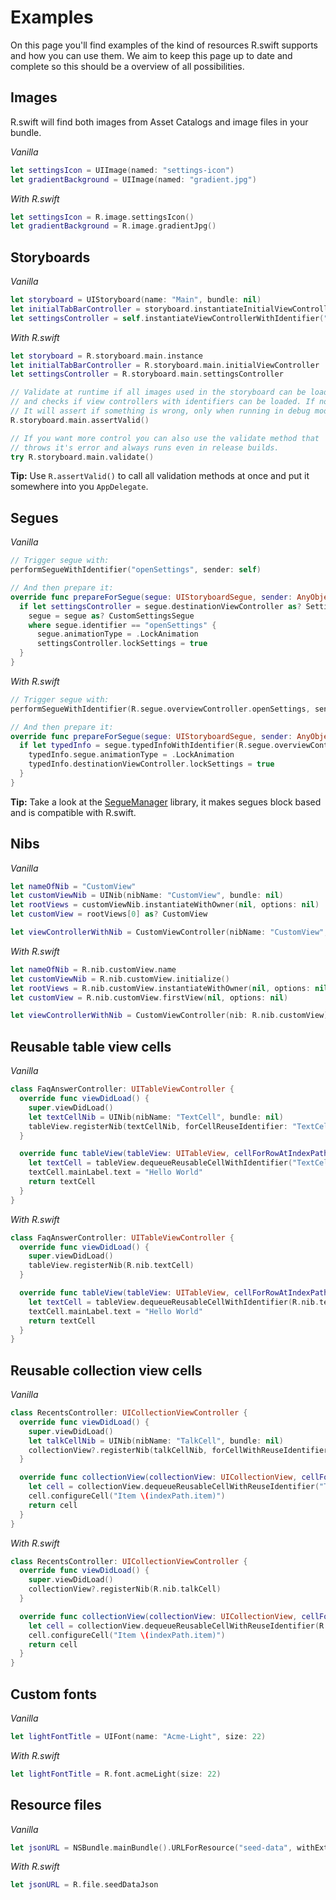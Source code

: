 # Examples

On this page you'll find examples of the kind of resources R.swift supports and how you can use them. We aim to keep this page up to date and complete so this should be a overview of all possibilities.

## Images

R.swift will find both images from Asset Catalogs and image files in your bundle.

*Vanilla*
```swift
let settingsIcon = UIImage(named: "settings-icon")
let gradientBackground = UIImage(named: "gradient.jpg")
```

*With R.swift*
```swift
let settingsIcon = R.image.settingsIcon()
let gradientBackground = R.image.gradientJpg()
```

## Storyboards

*Vanilla*
```swift
let storyboard = UIStoryboard(name: "Main", bundle: nil)
let initialTabBarController = storyboard.instantiateInitialViewController() as? UITabBarController
let settingsController = self.instantiateViewControllerWithIdentifier("settingsController") as? SettingsController
```

*With R.swift*
```swift
let storyboard = R.storyboard.main.instance
let initialTabBarController = R.storyboard.main.initialViewController
let settingsController = R.storyboard.main.settingsController

// Validate at runtime if all images used in the storyboard can be loaded
// and checks if view controllers with identifiers can be loaded. If not
// It will assert if something is wrong, only when running in debug mode.
R.storyboard.main.assertValid()

// If you want more control you can also use the validate method that
// throws it's error and always runs even in release builds.
try R.storyboard.main.validate()
```

**Tip:** Use `R.assertValid()` to call all validation methods at once and put it somewhere into you `AppDelegate`.

## Segues

*Vanilla*
```swift
// Trigger segue with:
performSegueWithIdentifier("openSettings", sender: self)

// And then prepare it:
override func prepareForSegue(segue: UIStoryboardSegue, sender: AnyObject?) {
  if let settingsController = segue.destinationViewController as? SettingsController,
    segue = segue as? CustomSettingsSegue
    where segue.identifier == "openSettings" {
      segue.animationType = .LockAnimation
      settingsController.lockSettings = true
  }
}
```

*With R.swift*
```swift
// Trigger segue with:
performSegueWithIdentifier(R.segue.overviewController.openSettings, sender: self)

// And then prepare it:
override func prepareForSegue(segue: UIStoryboardSegue, sender: AnyObject?) {
  if let typedInfo = segue.typedInfoWithIdentifier(R.segue.overviewController.openSettings) {
    typedInfo.segue.animationType = .LockAnimation
    typedInfo.destinationViewController.lockSettings = true
  }
}
```

**Tip:** Take a look at the [SegueManager](https://github.com/tomlokhorst/SegueManager) library, it makes segues block based and is compatible with R.swift.

## Nibs

*Vanilla*
```swift
let nameOfNib = "CustomView"
let customViewNib = UINib(nibName: "CustomView", bundle: nil)
let rootViews = customViewNib.instantiateWithOwner(nil, options: nil)
let customView = rootViews[0] as? CustomView

let viewControllerWithNib = CustomViewController(nibName: "CustomView", bundle: nil)
```

*With R.swift*
```swift
let nameOfNib = R.nib.customView.name
let customViewNib = R.nib.customView.initialize()
let rootViews = R.nib.customView.instantiateWithOwner(nil, options: nil)
let customView = R.nib.customView.firstView(nil, options: nil)

let viewControllerWithNib = CustomViewController(nib: R.nib.customView)
```

## Reusable table view cells

*Vanilla*
```swift
class FaqAnswerController: UITableViewController {
  override func viewDidLoad() {
    super.viewDidLoad()
    let textCellNib = UINib(nibName: "TextCell", bundle: nil)
    tableView.registerNib(textCellNib, forCellReuseIdentifier: "TextCellIdentifier")
  }

  override func tableView(tableView: UITableView, cellForRowAtIndexPath indexPath: NSIndexPath) -> UITableViewCell {
    let textCell = tableView.dequeueReusableCellWithIdentifier("TextCellIdentifier", forIndexPath: indexPath) as! TextCell
    textCell.mainLabel.text = "Hello World"
    return textCell
  }
}
```

*With R.swift*
```swift
class FaqAnswerController: UITableViewController {
  override func viewDidLoad() {
    super.viewDidLoad()
    tableView.registerNib(R.nib.textCell)
  }

  override func tableView(tableView: UITableView, cellForRowAtIndexPath indexPath: NSIndexPath) -> UITableViewCell {
    let textCell = tableView.dequeueReusableCellWithIdentifier(R.nib.textCell.reuseIdentifier, forIndexPath: indexPath)!
    textCell.mainLabel.text = "Hello World"
    return textCell
  }
}
```

## Reusable collection view cells

*Vanilla*
```swift
class RecentsController: UICollectionViewController {
  override func viewDidLoad() {
    super.viewDidLoad()
    let talkCellNib = UINib(nibName: "TalkCell", bundle: nil)
    collectionView?.registerNib(talkCellNib, forCellWithReuseIdentifier: "TalkCellIdentifier")
  }

  override func collectionView(collectionView: UICollectionView, cellForItemAtIndexPath indexPath: NSIndexPath) -> UICollectionViewCell {
    let cell = collectionView.dequeueReusableCellWithReuseIdentifier("TalkCellIdentifier", forIndexPath: indexPath) as! TalkCell
    cell.configureCell("Item \(indexPath.item)")
    return cell
  }
}
```

*With R.swift*
```swift
class RecentsController: UICollectionViewController {
  override func viewDidLoad() {
    super.viewDidLoad()
    collectionView?.registerNib(R.nib.talkCell)
  }

  override func collectionView(collectionView: UICollectionView, cellForItemAtIndexPath indexPath: NSIndexPath) -> UICollectionViewCell {
    let cell = collectionView.dequeueReusableCellWithReuseIdentifier(R.reuseIdentifier.talkCell, forIndexPath: indexPath)!
    cell.configureCell("Item \(indexPath.item)")
    return cell
  }
}
```

## Custom fonts

*Vanilla*
```swift
let lightFontTitle = UIFont(name: "Acme-Light", size: 22)
```

*With R.swift*
```swift
let lightFontTitle = R.font.acmeLight(size: 22)
```

## Resource files

*Vanilla*
```swift
let jsonURL = NSBundle.mainBundle().URLForResource("seed-data", withExtension: "json")
```

*With R.swift*
```swift
let jsonURL = R.file.seedDataJson
```
